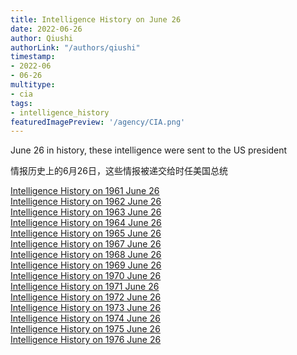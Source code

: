 ```yaml
---
title: Intelligence History on June 26
date: 2022-06-26
author: Qiushi 
authorLink: "/authors/qiushi"
timestamp: 
- 2022-06
- 06-26
multitype: 
- cia
tags: 
- intelligence_history
featuredImagePreview: '/agency/CIA.png'
---
```



June 26 in history, these intelligence were sent to the US president

情报历史上的6月26日，这些情报被递交给时任美国总统

<!--more-->







[Intelligence History on 1961 June 26](/dailybrief/1961-06-26)   
[Intelligence History on 1962 June 26](/dailybrief/1962-06-26)   
[Intelligence History on 1963 June 26](/dailybrief/1963-06-26)   
[Intelligence History on 1964 June 26](/dailybrief/1964-06-26)   
[Intelligence History on 1965 June 26](/dailybrief/1965-06-26)   
[Intelligence History on 1967 June 26](/dailybrief/1967-06-26)   
[Intelligence History on 1968 June 26](/dailybrief/1968-06-26)   
[Intelligence History on 1969 June 26](/dailybrief/1969-06-26)   
[Intelligence History on 1970 June 26](/dailybrief/1970-06-26)   
[Intelligence History on 1971 June 26](/dailybrief/1971-06-26)   
[Intelligence History on 1972 June 26](/dailybrief/1972-06-26)   
[Intelligence History on 1973 June 26](/dailybrief/1973-06-26)   
[Intelligence History on 1974 June 26](/dailybrief/1974-06-26)   
[Intelligence History on 1975 June 26](/dailybrief/1975-06-26)   
[Intelligence History on 1976 June 26](/dailybrief/1976-06-26)   
